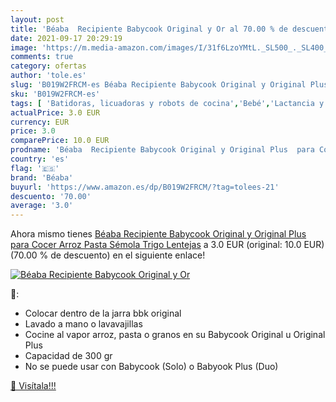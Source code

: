 ```yaml
---
layout: post
title: 'Béaba  Recipiente Babycook Original y Or al 70.00 % de descuento'
date: 2021-09-17 20:29:19
image: 'https://m.media-amazon.com/images/I/31f6LzoYMtL._SL500_._SL400_.jpg'
comments: true
category: ofertas
author: 'tole.es'
slug: 'B019W2FRCM-es Béaba Recipiente Babycook Original y Original Plus para...'
sku: 'B019W2FRCM-es'
tags: [ 'Batidoras, licuadoras y robots de cocina','Bebé','Lactancia y alimentación','Robots de cocina','babycook','béaba', ]
actualPrice: 3.0 EUR
currency: EUR
price: 3.0
comparePrice: 10.0 EUR
prodname: 'Béaba  Recipiente Babycook Original y Original Plus  para Cocer Arroz  Pasta  Sémola  Trigo  Lentejas'
country: 'es'
flag: '🇪🇸'
brand: 'Béaba'
buyurl: 'https://www.amazon.es/dp/B019W2FRCM/?tag=tolees-21'
descuento: '70.00'
average: '3.0'
---
```


Ahora mismo tienes [Béaba  Recipiente Babycook Original y Original Plus  para Cocer Arroz  Pasta  Sémola  Trigo  Lentejas](https://www.amazon.es/dp/B019W2FRCM/?tag=tolees-21) a 3.0 EUR (original: 10.0 EUR) (70.00 %  de descuento) en el siguiente enlace!

[![Béaba  Recipiente Babycook Original y Or](https://m.media-amazon.com/images/I/31f6LzoYMtL._SL500_._SL400_.jpg)](https://www.amazon.es/dp/B019W2FRCM/?tag=tolees-21)

🔎:

- Colocar dentro de la jarra bbk original
- Lavado a mano o lavavajillas
- Cocine al vapor arroz, pasta o granos en su Babycook Original u Original Plus
- Capacidad de 300 gr
- No se puede usar con Babycook (Solo) o Babyook Plus (Duo)

[🛒 Visítala!!!](https://www.amazon.es/dp/B019W2FRCM/?tag=tolees-21)
